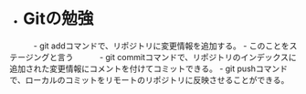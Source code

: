 - # Gitの勉強
　　　- git addコマンドで、リポジトリに変更情報を追加する。
	- このことをステージングと言う
　　　- git commitコマンドで、リポジトリのインデックスに追加された変更情報にコメントを付けてコミットできる。
      - git pushコマンドで、ローカルのコミットをリモートのリポジトリに反映させることができる。
